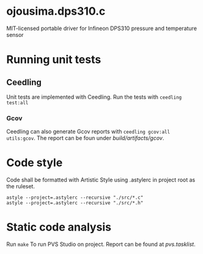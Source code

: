 # ojousima.dps310.c
MIT-licensed portable driver for Infineon DPS310 pressure and temperature sensor

# Running unit tests
## Ceedling
Unit tests are implemented with Ceedling. Run the tests with
`ceedling test:all`

### Gcov
Ceedling can also generate Gcov reports with `ceedling gcov:all utils:gcov`.
The report can be foun under _build/artifacts/gcov_.

# Code style
Code shall be formatted with Artistic Style using .astylerc in project root as the
ruleset.
```
astyle --project=.astylerc --recursive "./src/*.c"
astyle --project=.astylerc --recursive "./src/*.h"
```

# Static code analysis
Run `make` To run PVS Studio on project. Report can be found at _pvs.tasklist_.

